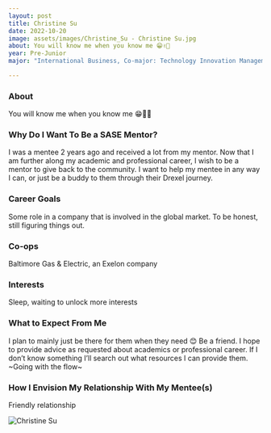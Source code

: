 ```yaml
---
layout: post
title: Christine Su 
date: 2022-10-20
image: assets/images/Christine_Su - Christine Su.jpg
about: You will know me when you know me 😁✌🏻
year: Pre-Junior
major: "International Business, Co-major: Technology Innovation Management"

---
```


### About

You will know me when you know me 😁✌🏻

### Why Do I Want To Be a SASE Mentor?

I was a mentee 2 years ago and received a lot from my mentor. Now that I am further along my academic and professional career, I wish to be a mentor to give back to the community. I want to help my mentee in any way I can, or just be a buddy to them through their Drexel journey.

### Career Goals

Some role in a company that is involved in the global market. To be honest, still figuring things out.

### Co-ops

Baltimore Gas & Electric, an Exelon company

### Interests

Sleep, waiting to unlock more interests

### What to Expect From Me

I plan to mainly just be there for them when they need 😊 Be a friend. I hope to provide advice as requested about academics or professional career. If I don’t know something I’ll search out what resources I can provide them. ~Going with the flow~

### How I Envision My Relationship With My Mentee(s) 

Friendly relationship

<div class="text-center my-5">
    <img src="https://sase-drexel.github.io/mentorship-2022/assets/images/Christine_Su - Christine Su.jpg" alt="Christine Su" class="rounded post-img" />
</div>

